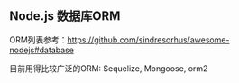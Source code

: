## Node.js 数据库ORM

ORM列表参考：https://github.com/sindresorhus/awesome-nodejs#database

目前用得比较广泛的ORM: Sequelize, Mongoose, orm2

